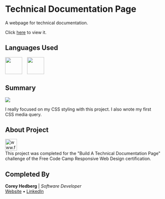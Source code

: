 # Technical Documentation Page

A webpage for technical documentation.

Click [here](https://coreyhedberg.github.io/technical_documentation_page/) to view it.

## Languages Used

<image src="readme_files/html.svg" width="55">&nbsp; &nbsp; <image src="readme_files/css.svg" width="55">

## Summary

<image src="readme_files/readme_screenshot.jpg">

I really focused on my CSS styling with this project. I also wrote my first CSS media query.

## About Project

<image src="readme_files/free_code_camp_logo.png" width="38" alt="www.freecodecamp.org"><br>
This project was completed for the "Build A Technical Documentation Page" challenge of the Free Code Camp Responsive Web Design certification.<br>

## Completed By

**Corey Hedberg** | _Software Developer_ <br>
[Website](https://coreyhedberg.dev) &bull; [LinkedIn](https://www.linkedin.com/in/coreyhedberg/)
